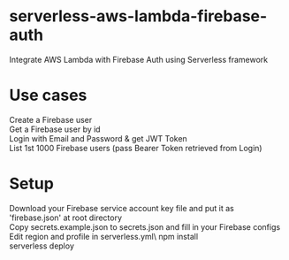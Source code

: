 # serverless-aws-lambda-firebase-auth
Integrate AWS Lambda with Firebase Auth using Serverless framework

# Use cases
Create a Firebase user\
Get a Firebase user by id\
Login with Email and Password & get JWT Token\
List 1st 1000 Firebase users (pass Bearer Token retrieved from Login)

# Setup
Download your Firebase service account key file and put it as 'firebase.json' at root directory\
Copy secrets.example.json to secrets.json and fill in your Firebase configs\
Edit region and profile in serverless.yml\ 
npm install\
serverless deploy
